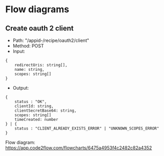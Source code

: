 # Flow diagrams
## Create oauth 2 client
- Path: "/appid-<appId>/recipe/oauth2/client"
- Method: POST 
- Input:
``` 
{
    redirectUris: string[],
    name: string,
    scopes: string[]
}
```
- Output:
```
{
    status : "OK",
    clientId: string,
    clientSecretBase64: string,
    scopes: string[]
    timeCreated: number
} | {
    status : "CLIENT_ALREADY_EXISTS_ERROR" | "UNKNOWN_SCOPES_ERROR"
}
```
Flow diagram: https://app.code2flow.com/flowcharts/6475a4953f4c2482c82a4352